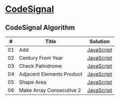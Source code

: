 # [CodeSignal](https://app.codesignal.com/arcade)

## CodeSignal Algorithm

| #   | Title                     | Solution                                                                                                      |
| --- | ------------------------- | ------------------------------------------------------------------------------------------------------------- |
| 01  | Add                       | [JavaScript](https://github.com/facindito/codesignal-solutions/blob/master/Arcade/add.js)                     |
| 02  | Century From Year         | [JavaScript](https://github.com/facindito/codesignal-solutions/blob/master/Arcade/centuryFromYear.js)         |
| 03  | Check Palindrome          | [JavaScript](https://github.com/facindito/codesignal-solutions/blob/master/Arcade/checkPalindrome.js)         |
| 04  | Adjacent Elements Product | [JavaScript](https://github.com/facindito/codesignal-solutions/blob/master/Arcade/adjacentElementsProduct.js) |
| 05  | Shape Area                | [JavaScript](https://github.com/facindito/codesignal-solutions/blob/master/Arcade/shapeArea.js)               |
| 06  | Make Array Consecutive 2  | [JavaScript](https://github.com/facindito/codesignal-solutions/blob/master/Arcade/makeArrayConsecutive2.js)   |
